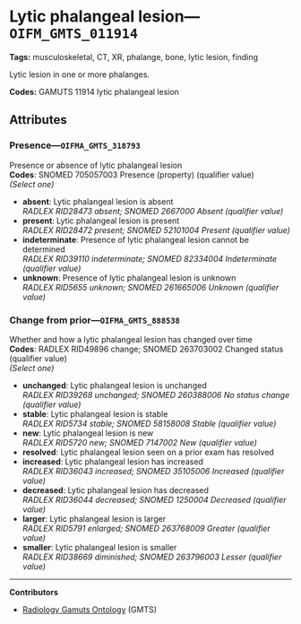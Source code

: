 # Lytic phalangeal lesion—`OIFM_GMTS_011914`

**Tags:** musculoskeletal, CT, XR, phalange, bone, lytic lesion, finding

Lytic lesion in one or more phalanges.

**Codes:** GAMUTS 11914 lytic phalangeal lesion

## Attributes

### Presence—`OIFMA_GMTS_318793`

Presence or absence of lytic phalangeal lesion  
**Codes**: SNOMED 705057003 Presence (property) (qualifier value)  
*(Select one)*

- **absent**: Lytic phalangeal lesion is absent  
_RADLEX RID28473 absent; SNOMED 2667000 Absent (qualifier value)_
- **present**: Lytic phalangeal lesion is present  
_RADLEX RID28472 present; SNOMED 52101004 Present (qualifier value)_
- **indeterminate**: Presence of lytic phalangeal lesion cannot be determined  
_RADLEX RID39110 indeterminate; SNOMED 82334004 Indeterminate (qualifier value)_
- **unknown**: Presence of lytic phalangeal lesion is unknown  
_RADLEX RID5655 unknown; SNOMED 261665006 Unknown (qualifier value)_

### Change from prior—`OIFMA_GMTS_888538`

Whether and how a lytic phalangeal lesion has changed over time  
**Codes**: RADLEX RID49896 change; SNOMED 263703002 Changed status (qualifier value)  
*(Select one)*

- **unchanged**: Lytic phalangeal lesion is unchanged  
_RADLEX RID39268 unchanged; SNOMED 260388006 No status change (qualifier value)_
- **stable**: Lytic phalangeal lesion is stable  
_RADLEX RID5734 stable; SNOMED 58158008 Stable (qualifier value)_
- **new**: Lytic phalangeal lesion is new  
_RADLEX RID5720 new; SNOMED 7147002 New (qualifier value)_
- **resolved**: Lytic phalangeal lesion seen on a prior exam has resolved  
- **increased**: Lytic phalangeal lesion has increased  
_RADLEX RID36043 increased; SNOMED 35105006 Increased (qualifier value)_
- **decreased**: Lytic phalangeal lesion has decreased  
_RADLEX RID36044 decreased; SNOMED 1250004 Decreased (qualifier value)_
- **larger**: Lytic phalangeal lesion is larger  
_RADLEX RID5791 enlarged; SNOMED 263768009 Greater (qualifier value)_
- **smaller**: Lytic phalangeal lesion is smaller  
_RADLEX RID38669 diminished; SNOMED 263796003 Lesser (qualifier value)_

---

**Contributors**

- [Radiology Gamuts Ontology](https://gamuts.net/) (GMTS)